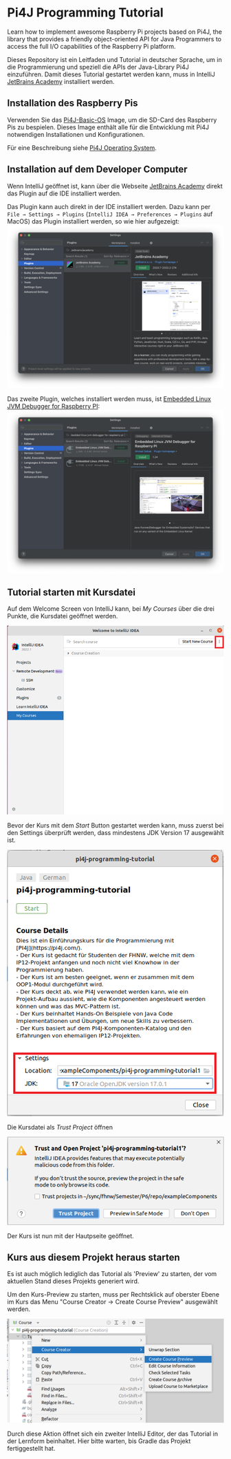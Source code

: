 # Pi4J Programming Tutorial

Learn how to implement awesome Raspberry Pi projects based on Pi4J, the library that provides a friendly object-oriented API for Java Programmers to access the full I/O capabilities of the Raspberry Pi platform.

Dieses Repository ist ein Leitfaden und Tutorial in deutscher Sprache, um in die Programmierung und speziell die APIs der Java-Library Pi4J einzuführen. Damit dieses Tutorial gestartet werden kann, muss in IntelliJ [JetBrains Academy](https://plugins.jetbrains.com/plugin/10081-jetbrains-academy) installiert werden.

## Installation des Raspberry Pis

Verwenden Sie das [Pi4J-Basic-OS](https://pi4j-download.com/latest.php?flavor=basic) Image, um die SD-Card des Raspberry Pis zu bespielen. Dieses Image enthält alle für die Entwicklung mit Pi4J notwendigen Installationen und Konfigurationen.

Für eine Beschreibung siehe [Pi4J Operating System](https://pi4j.com/pi4j-os/).

## Installation auf dem Developer Computer

Wenn IntelliJ geöffnet ist, kann über die Webseite [JetBrains Academy](https://plugins.jetbrains.com/plugin/10081-jetbrains-academy) direkt das Plugin auf die IDE installiert werden.

Das Plugin kann auch direkt in der IDE installiert werden. Dazu kann per `File → Settings → Plugins` (`IntelliJ IDEA → Preferences → Plugins` auf MacOS) das Plugin installiert werden, so wie hier aufgezeigt:
![JetBrains Academy Plugin](images/Edutools-Plugin.png)

Das zweite Plugin, welches installiert werden muss, ist [Embedded Linux JVM Debugger for Raspberry PI](https://plugins.jetbrains.com/plugin/18849-embedded-linux-jvm-debugger-for-raspberry-pi):
![Embedded Linux JVM Debugger for Raspberry PI](images/Raspi-JVM.png)


## Tutorial starten mit Kursdatei

Auf dem Welcome Screen von IntelliJ kann, bei *My Courses* über die drei Punkte, die Kursdatei geöffnet werden.

![Welcome to IntelliJ IDEA](images/WelcomeToIntellijIDEA.png)

Bevor der Kurs mit dem *Start* Button gestartet werden kann, muss zuerst bei den Settings überprüft werden, dass mindestens JDK Version 17 ausgewählt ist.

![Start Course](images/StartCourse.png)

Die Kursdatei als *Trust Project* öffnen

![Trust Project](images/TrustProject.png)

Der Kurs ist nun mit der Hautpseite geöffnet.

## Kurs aus diesem Projekt heraus starten

Es ist auch möglich lediglich das Tutorial als 'Preview' zu starten, der vom aktuellen Stand dieses Projekts generiert wird.

Um den Kurs-Preview zu starten, muss per Rechtsklick auf oberster Ebene im Kurs das Menu "Course Creator → Create Course Preview" ausgewählt werden.

![EduTools Kursstart](images/EduTools-Kursstart.png)

Durch diese Aktion öffnet sich ein zweiter IntelliJ Editor, der das Tutorial in der Lernform beinhaltet. Hier bitte warten, bis Gradle das Projekt fertiggestellt hat.
